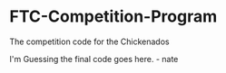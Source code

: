 FTC-Competition-Program
=======================

The competition code for the Chickenados

I'm Guessing the final code goes here. - nate

